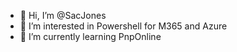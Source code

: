 - 👋 Hi, I’m @SacJones
- 👀 I’m interested in Powershell for M365 and Azure
- 🌱 I’m currently learning PnpOnline

<!---
SacJones/SacJones is a ✨ special ✨ repository because its `README.md` (this file) appears on your GitHub profile.
You can click the Preview link to take a look at your changes.
--->
